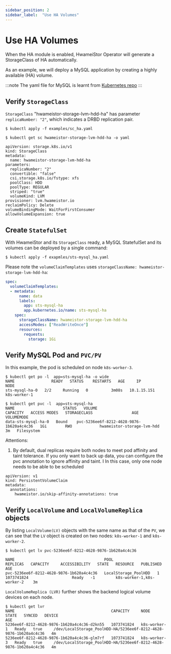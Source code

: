 ```yaml
---
sidebar_position: 2
sidebar_label:  "Use HA Volumes"
---
```


# Use HA Volumes

When the HA module is enabled, HwameiStor Operator will generate a StorageClass of HA automatically.

As an example, we will deploy a MySQL application by creating a highly available (HA) volume.

:::note
The yaml file for MySQL is learnt from
[Kubernetes repo](https://github.com/kubernetes/website/blob/main/content/en/examples/application/mysql/mysql-statefulset.yaml)
:::

## Verify `StorageClass`

`StorageClass` "hwameistor-storage-lvm-hdd-ha" has parameter `replicaNumber: "2"`,
which indicates a DRBD replication pair.

```console
$ kubectl apply -f examples/sc_ha.yaml

$ kubectl get sc hwameistor-storage-lvm-hdd-ha -o yaml

apiVersion: storage.k8s.io/v1
kind: StorageClass
metadata:
  name: hwameistor-storage-lvm-hdd-ha
parameters:
  replicaNumber: "2"
  convertible: "false"
  csi.storage.k8s.io/fstype: xfs
  poolClass: HDD
  poolType: REGULAR
  striped: "true"
  volumeKind: LVM
provisioner: lvm.hwameistor.io
reclaimPolicy: Delete
volumeBindingMode: WaitForFirstConsumer
allowVolumeExpansion: true
```

## Create `StatefulSet`

With HwameiStor and its `StorageClass` ready, a MySQL StatefulSet and its volumes
can be deployed by a single command:

```Console
$ kubectl apply -f exapmles/sts-mysql_ha.yaml
```

Please note the `volumeClaimTemplates` uses `storageClassName: hwameistor-storage-lvm-hdd-ha`:

```yaml
spec:
  volumeClaimTemplates:
  - metadata:
      name: data
      labels:
        app: sts-mysql-ha
        app.kubernetes.io/name: sts-mysql-ha
    spec:
      storageClassName: hwameistor-storage-lvm-hdd-ha
      accessModes: ["ReadWriteOnce"]
      resources:
        requests:
          storage: 1Gi
```

## Verify MySQL Pod and `PVC/PV`

In this example, the pod is scheduled on node `k8s-worker-3`.

```console
$ kubectl get po -l  app=sts-mysql-ha -o wide
NAME                READY   STATUS    RESTARTS   AGE     IP            NODE        
sts-mysql-ha-0   2/2     Running   0          3m08s   10.1.15.151   k8s-worker-1

$ kubectl get pvc -l  app=sts-mysql-ha
NAME                     STATUS   VOLUME                                     CAPACITY   ACCESS MODES   STORAGECLASS                 AGE   VOLUMEMODE
data-sts-mysql-ha-0   Bound    pvc-5236ee6f-8212-4628-9876-1b620a4c4c36   1Gi        RWO            hwameistor-storage-lvm-hdd    3m   Filesystem
```

Attentions:

1) By default, dual replicas require both nodes to meet pod affinity and taint tolerance.
   If you only want to back up data, you can configure the pvc annotation to ignore affinity and taint. I
   In this case, only one node needs to be able to be scheduled

```console
apiVersion: v1
kind: PersistentVolumeClaim
metadata:
  annotations:
    hwameistor.io/skip-affinity-annotations: true
```

## Verify `LocalVolume` and `LocalVolumeReplica` objects

By listing `LocalVolume(LV)` objects with the same name as that of the `PV`,
we can see that the `LV` object is created on two nodes: `k8s-worker-1` and `k8s-worker-2`.

```console
$ kubectl get lv pvc-5236ee6f-8212-4628-9876-1b620a4c4c36

NAME                                       POOL                   REPLICAS   CAPACITY     ACCESSIBILITY   STATE   RESOURCE   PUBLISHED                    AGE
pvc-5236ee6f-8212-4628-9876-1b620a4c4c36   LocalStorage_PoolHDD   1          1073741824                   Ready   -1         k8s-worker-1,k8s-worker-2    3m
```

`LocalVolumeReplica (LVR)` further shows the backend logical volume devices on each node.

```concole
$ kubectl get lvr
NAME                                          CAPACITY     NODE           STATE   SYNCED   DEVICE                                                              AGE
5236ee6f-8212-4628-9876-1b620a4c4c36-d2kn55   1073741824   k8s-worker-1   Ready   true     /dev/LocalStorage_PoolHDD-HA/5236ee6f-8212-4628-9876-1b620a4c4c36   4m
5236ee6f-8212-4628-9876-1b620a4c4c36-glm7rf   1073741824   k8s-worker-3   Ready   true     /dev/LocalStorage_PoolHDD-HA/5236ee6f-8212-4628-9876-1b620a4c4c36   4m
```
